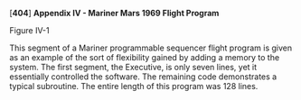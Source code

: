 \[**404**\] **Appendix IV - Mariner Mars 1969 Flight Program**

Figure IV-1

This segment of a Mariner programmable sequencer flight program is given
as an example of the sort of flexibility gained by adding a memory to
the system. The first segment, the Executive, is only seven lines, yet
it essentially controlled the software. The remaining code demonstrates
a typical subroutine. The entire length of this program was 128 lines.
